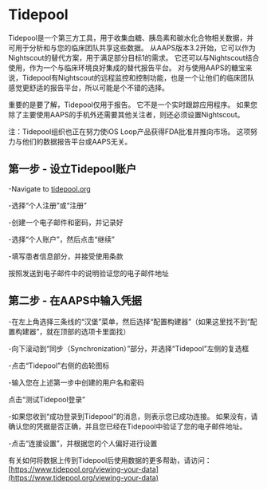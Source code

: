 # Tidepool

Tidepool是一个第三方工具，用于收集血糖、胰岛素和碳水化合物相关数据，并可用于分析和与您的临床团队共享这些数据。 从AAPS版本3.2开始，它可以作为Nightscout的替代方案，用于满足部分目标1的需求。 它还可以与Nightscout结合使用，作为一个与临床环境良好集成的替代报告平台。 对与使用AAPS的糖宝来说，Tidepool有Nightscout的远程监控和控制功能，也是一个让他们的临床团队感觉更舒适的报告平台，所以可能是个不错的选择。

重要的是要了解，Tidepool仅用于报告。 它不是一个实时跟踪应用程序。 如果您除了主要使用AAPS的手机外还需要其他关注者，则还必须设置Nightscout。

注：Tidepool组织也正在努力使iOS Loop产品获得FDA批准并推向市场。 这项努力与他们的数据报告平台或AAPS无关。


## 第一步 - 设立Tidepool账户

-Navigate to [tidepool.org](https://www.tidepool.org/)

-选择“个人注册”或“注册”

-创建一个电子邮件和密码，并记录好

-选择“个人账户”，然后点击“继续”

-填写患者信息部分，并接受使用条款

按照发送到电子邮件中的说明验证您的电子邮件地址


## 第二步 - 在AAPS中输入凭据

-在左上角选择三条线的“汉堡”菜单，然后选择“配置构建器”（如果这里找不到“配置构建器”，就在顶部的选项卡里面找）

-向下滚动到“同步（Synchronization）”部分，并选择“Tidepool”左侧的复选框

-点击“Tidepool”右侧的齿轮图标

-输入您在上述第一步中创建的用户名和密码

点击“测试Tidepool登录”

-如果您收到“成功登录到Tidepool”的消息，则表示您已成功连接。 如果没有，请确认您的凭据是否正确，并且您已经在Tidepool中验证了您的电子邮件地址。

-点击“连接设置”，并根据您的个人偏好进行设置

有关如何将数据上传到Tidepool后使用数据的更多帮助，请访问：[https://www.tidepool.org/viewing-your-data](https://www.tidepool.org/viewing-your-data) 
